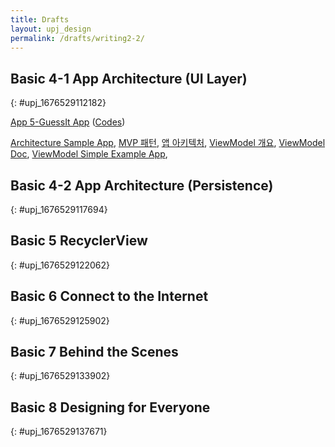 ```yaml
---
title: Drafts
layout: upj_design
permalink: /drafts/writing2-2/
---
```


## Basic 4-1 App Architecture (UI Layer)
{: #upj_1676529112182}

[App 5-GuessIt App](https://github.com/udacity/andfun-kotlin-guess-it)
([Codes](https://github1s.com/udacity/andfun-kotlin-guess-it))

[Architecture Sample App](https://github.com/android/architecture-samples),
[MVP 패턴](https://medium.com/upday-devs/android-architecture-patterns-part-2-model-view-presenter-8a6faaae14a5),
[앱 아키텍처](https://developer.android.com/topic/architecture?hl=ko),
[ViewModel 개요](https://developer.android.com/topic/libraries/architecture/viewmodel?hl=ko),
[ViewModel Doc](https://developer.android.com/reference/kotlin/androidx/lifecycle/ViewModel),
[ViewModel Simple Example App](https://medium.com/androiddevelopers/viewmodels-a-simple-example-ed5ac416317e),

## Basic 4-2 App Architecture (Persistence)
{: #upj_1676529117694}

## Basic 5 RecyclerView
{: #upj_1676529122062}

## Basic 6 Connect to the Internet
{: #upj_1676529125902}

## Basic 7 Behind the Scenes
{: #upj_1676529133902}

## Basic 8 Designing for Everyone
{: #upj_1676529137671}

